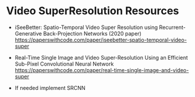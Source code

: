 # Video SuperResolution Resources

- iSeeBetter: Spatio-Temporal Video Super Resolution using Recurrent-Generative Back-Projection Networks (2020 paper)
https://paperswithcode.com/paper/iseebetter-spatio-temporal-video-super

- Real-Time Single Image and Video Super-Resolution Using an Efficient Sub-Pixel Convolutional Neural Network
https://paperswithcode.com/paper/real-time-single-image-and-video-super

- If needed implement SRCNN

